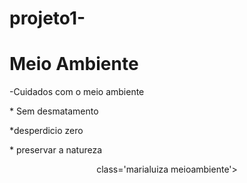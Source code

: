 # projeto1-<!doctype html>
<html>
<head>
<title> meio ambiente</title> 

<h1 class='titulo-principal'> Meio Ambiente</h1>

<head> -Cuidados com o meio ambiente</head> 

<P> * Sem desmatamento </p>
<p>*desperdicio zero  </p>
<p>* preservar a natureza</p>
<body>
<header> 
<div> class='marialuiza meioambiente'>
